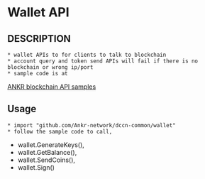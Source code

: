 # Wallet API

## DESCRIPTION
    * wallet APIs to for clients to talk to blockchain
    * account query and token send APIs will fail if there is no blockchain or wrong ip/port
    * sample code is at 
[ANKR blockchain API samples](https://github.com/Ankr-network/dccn-tendermint/tree/release/v0.28.1/abci/ankrchain/api_sample)

## Usage
    * import "github.com/Ankr-network/dccn-common/wallet"
    * follow the sample code to call,

- wallet.GenerateKeys(), 
- wallet.GetBalance(), 
- wallet.SendCoins(), 
- wallet.Sign()
